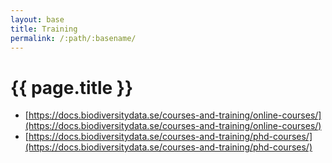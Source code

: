 ```yaml
---
layout: base
title: Training
permalink: /:path/:basename/
---
```

# {{ page.title }}

- [https://docs.biodiversitydata.se/courses-and-training/online-courses/](https://docs.biodiversitydata.se/courses-and-training/online-courses/)
- [https://docs.biodiversitydata.se/courses-and-training/phd-courses/](https://docs.biodiversitydata.se/courses-and-training/phd-courses/)
